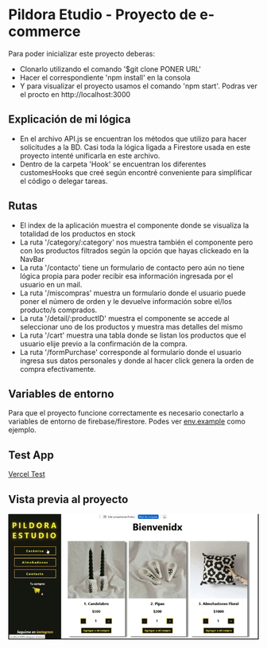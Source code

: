 # Pildora Etudio - Proyecto de e-commerce

Para poder inicializar este proyecto deberas:
- Clonarlo utilizando el comando '$git clone PONER URL'
- Hacer el correspondiente 'npm install' en la consola 
- Y para visualizar el proyecto usamos el comando 'npm start'. Podras ver el procto en http://localhost:3000

## Explicación de mi lógica
- En el archivo API.js se encuentran los métodos que utilizo para hacer solicitudes a la BD. Casi toda la lógica ligada a Firestore usada en este proyecto intenté unificarla en este archivo.
- Dentro de la carpeta 'Hook' se encuentran los diferentes customesHooks que creé según encontré conveniente para simplificar el código o delegar tareas.


## Rutas

- El index de la aplicación muestra el componente <ItemListContainer> donde se visualiza la totalidad de los productos en stock
- La ruta '/category/:category' nos muestra también el componente <ItemListContainer> pero con los productos filtrados según la opción que hayas clickeado en la NavBar
- La ruta '/contacto' tiene un formulario de contacto pero aún no tiene lógica propia para poder recibir esa información ingresada por el usuario en un mail.
- La ruta '/miscompras' muestra un formulario donde el usuario puede poner el número de orden y le devuelve información sobre el/los producto/s comprados.
- La ruta '/detail/:productID' muestra el componente <ItemDetailContainer> se accede al seleccionar uno de los productos y muestra mas detalles del mismo
- La ruta '/cart' muestra una tabla donde se listan los productos que el usuario elije previo a la confirmación de la compra.
- La ruta '/formPurchase' corresponde al formulario donde el usuario ingresa sus datos personales y donde al hacer click genera la orden de compra efectivamente.

## Variables de entorno
Para que el proyecto funcione correctamente es necesario conectarlo a variables de entorno de firebase/firestore.
Podes ver [env.example](https://github.com/Jxxlian/pildora_estudio/blob/PildoraFinal/.env.example) como ejemplo.

 ## Test App
 [Vercel Test](https://pildora-gamma-flax.vercel.app/)


 ## Vista previa al proyecto
![Funcionamiento de la web](./public/images/screenrecording.gif  "Funcionamiento de la web")



